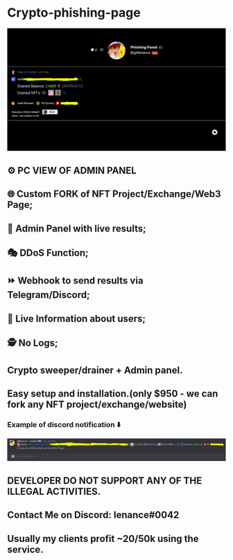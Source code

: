 # Crypto-phishing-page
<p align="center">
  <img src="https://github.com/gitlenance/crypto-phishing-page/blob/main/web.png" alt="animated" />
</p>

## ⚙️ PC VIEW OF ADMIN PANEL

## 🌐 Custom FORK of NFT Project/Exchange/Web3 Page;
## 👑 Admin Panel with live results;
## 🎭 DDoS Function;
## ⏩ Webhook to send results via Telegram/Discord;
## 🔴 Live Information about users;
## 🕵️ No Logs;


## Crypto sweeper/drainer + Admin panel.
## Easy setup and installation.(only $950 - we can fork any NFT project/exchange/website)

### Example of discord notification ⬇️

<p align="center">
  <img src="https://github.com/gitlenance/crypto-phishing-page/blob/main/discord.png" alt="animated" />
</p>

 
## DEVELOPER DO NOT SUPPORT ANY OF THE ILLEGAL ACTIVITIES.

## Contact Me on Discord: lenance#0042

## Usually my clients profit ~20/50k using the service.
